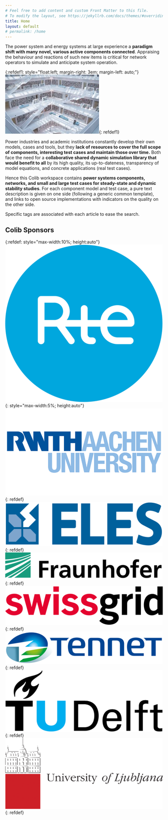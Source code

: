 ```yaml
---
# Feel free to add content and custom Front Matter to this file.
# To modify the layout, see https://jekyllrb.com/docs/themes/#overriding-theme-defaults
title: Home
layout: default
# permalink: /home
---
```



The power system and energy systems at large experience a **paradigm shift with many novel, various active components connected**. Appraising the behaviour and reactions of such new items is critical for network operators to simulate and anticipate system operation. 

{:refdef1: style="float:left; margin-right: 3em; margin-left: auto;"}
![Common library ><](/assets/images/max-langelott_image.jpg){: refdef1}

Power industries and academic institutions constantly develop their own models, cases and tools, but they **lack of resources to cover the full scope of components, interesting test cases and maintain those over time.**
Both face the need for a **collaborative shared dynamic simulation library that would benefit to all** by its high quality, its up-to-dateness, transparency of model equations, and concrete applications (real test cases).

Hence this Colib workspace contains  **power systems components, networks, and small and large test cases for steady-state and dynamic stability studies**.
For each component model and test case, a pure text description is given on one side (following a generic common template), and links to open source implementations with indicators on the quality on the other side. 

Specific tags are associated with each article to ease the search. 

## Colib Sponsors
{:refdef: style="max-width:10%; height:auto"}
![logo](/assets/images/RTE_logo.png){: style="max-width:5%; height:auto"}
![logo](/assets/images/aachen_rwth_logo.png){: refdef}
![logo](/assets/images/ELES_logo.png){: refdef}
![logo](/assets/images/Fraunhofer-logo.png){: refdef}
![logo](/assets/images/Swissgrid-logo.png){: refdef}
![logo](/assets/images/Tennet_TSO_logo.png){: refdef}
![logo](/assets/images/TU_Delft_Logo.png){: refdef}
![logo](/assets/images/University_Ljubljana_logo.png){: refdef}
